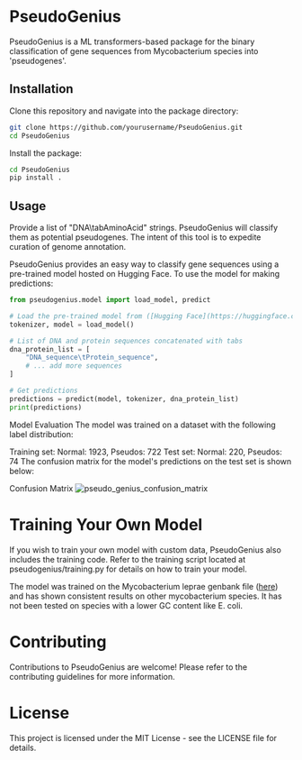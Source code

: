 # PseudoGenius
PseudoGenius is a ML transformers-based package for the binary classification of gene sequences from Mycobacterium species into 'pseudogenes'.

## Installation

Clone this repository and navigate into the package directory:

```bash
git clone https://github.com/yourusername/PseudoGenius.git
cd PseudoGenius
```
Install the package:

```bash
cd PseudoGenius
pip install .
```

## Usage
Provide a list of "DNA\tabAminoAcid" strings. PseudoGenius will classify them as potential pseudogenes. The intent of this tool is to expedite curation of genome annotation. 

PseudoGenius provides an easy way to classify gene sequences using a pre-trained model hosted on Hugging Face. To use the model for making predictions:

```python
from pseudogenius.model import load_model, predict

# Load the pre-trained model from ([Hugging Face](https://huggingface.co/jimnoneill/PseudoGenius))
tokenizer, model = load_model()

# List of DNA and protein sequences concatenated with tabs
dna_protein_list = [
    "DNA_sequence\tProtein_sequence",
    # ... add more sequences
]

# Get predictions
predictions = predict(model, tokenizer, dna_protein_list)
print(predictions)

```
Model Evaluation
The model was trained on a dataset with the following label distribution:

Training set: Normal: 1923, Pseudos: 722
Test set: Normal: 220, Pseudos: 74
The confusion matrix for the model's predictions on the test set is shown below:

Confusion Matrix
![pseudo_genius_confusion_matrix](https://github.com/jimnoneill/PseudoGenius/assets/26029174/30def8fe-f80f-4b37-8729-bd3656b8c2e6)


# Training Your Own Model
If you wish to train your own model with custom data, PseudoGenius also includes the training code. Refer to the training script located at pseudogenius/training.py for details on how to train your model.

The model was trained on the Mycobacterium leprae genbank file ([here](https://www.ncbi.nlm.nih.gov/nuccore/CP029543.1?report=genbank)) and has shown consistent results on other mycobacterium species. It has not been tested on species with a lower GC content like E. coli.


# Contributing
Contributions to PseudoGenius are welcome! Please refer to the contributing guidelines for more information.

# License
This project is licensed under the MIT License - see the LICENSE file for details.


